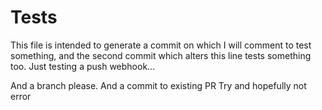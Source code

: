 # Tests


This file is intended to generate a commit on which I will comment to test something, and the second commit which alters this line tests something too.
Just testing a push webhook...

And a branch please. 
And a commit to existing PR
Try and hopefully not error
